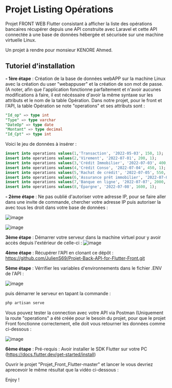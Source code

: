 # Projet Listing Opérations

Projet FRONT WEB Flutter consistant à afficher la liste des opérations bancaires récupérer depuis une API construite avec Laravel et cette API connectée à une base de données hébergée et sécurisée sur une machine virtuelle Linux. 

Un projet à rendre pour monsieur KENORE Ahmed.

## Tutoriel d'installation

**- 1ère étape** : Création de la base de données webAPP sur la machine Linux avec la création du user "webappuser" et la création de son mot de passe.(A noter, afin que l'application fonctionne parfaitement et n'avoir aucunes modifications à faire, il est nécéssaire d'avoir la même syntaxe sur les attributs et le nom de la table Opération. Dans notre projet, pour le front et l'API, la table Opération se note "operations" et ses attributs sont :
```sql
"Id_op" => type int
"Type" => type varchar
"DateOp" => type date
"Montant" => type decimal
"Id_Cpt" => type int
```
Voici le jeu de données à insérer : 
```sql
insert into operations values(1,'Transaction', '2022-05-03', 150, 1);
insert into operations values(2,'Virement', '2022-07-01', 200, 1);
insert into operations values(3,'Crédit Immobilier', '2022-07-03', 400, 1);
insert into operations values(4,'Crédit Conso', '2022-07-04', 450, 1);
insert into operations values(5,'Rachat de crédit', '2022-07-05', 550, 1);
insert into operations values(6,'Assurance prêt immobilier', '2022-07-06', 200000, 1);
insert into operations values(7,'Banque en ligne', '2022-07-07', 2000, 1);
insert into operations values(8,'Épargne', '2022-07-08', 1600, 1);

```
**- 2ème étape** : Ne pas oublié d'autoriser votre adresse IP, pour se faire aller dans une invite de commande, chercher votre adresse IP puis autoriser la avec tous les droit dans votre base de données : 

![image](https://user-images.githubusercontent.com/60474003/176898409-2b1a666a-e30b-49e1-b775-0783d0ff2a7d.png)

![image](https://user-images.githubusercontent.com/60474003/176898616-7174adc5-79e7-47ff-a73a-adc1848902fc.png)


**3ème étape** : Démarrer votre serveur dans la machine virtuel pour y avoir accès depuis l'extérieur de celle-ci : ![image](https://user-images.githubusercontent.com/60474003/176899269-4cfc44b5-99b3-4ae0-97cf-6542c7063e6f.png)

**4ème étape** : Récupérer l'API en clonant ce dépôt : https://github.com/JulienS69/Projet-Back-API-for-Flutter-Front.git



**5ème étape** : Vérrifier les variables d'environnements dans le fichier .ENV de l'API : 

![image](https://user-images.githubusercontent.com/60474003/176900654-c6209066-927b-404b-99a5-333a77ff05dd.png) 

puis démarrer le serveur en tapant la commande :

```php 
php artisan serve 
```
Vous pouvez tester la connection avec votre API via Postman (Uniquement la route "operations" a été créée pour le besoin du projet, pour que le projet Front fonctionne correctement, elle doit vous retourner les données comme ci-dessous : 

![image](https://user-images.githubusercontent.com/60474003/176900346-a4a42f32-0187-49bf-83c4-611f294d6cff.png)


**6ème étape** : 
Pré-requis : Avoir installer le SDK Flutter sur votre PC (https://docs.flutter.dev/get-started/install)

Ouvrir le projet "Projet_Front_Flutter-master" et lancer le vous devriez aprecevoir le même résultat que la vidéo ci-dessous : 



Enjoy !

